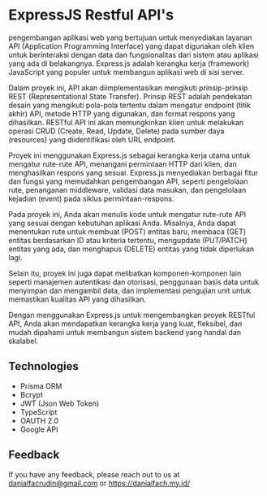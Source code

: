 
# ExpressJS Restful API's

pengembangan aplikasi web yang bertujuan untuk menyediakan layanan API (Application Programming Interface) yang dapat digunakan oleh klien untuk berinteraksi dengan data dan fungsionalitas dari sistem atau aplikasi yang ada di belakangnya. Express.js adalah kerangka kerja (framework) JavaScript yang populer untuk membangun aplikasi web di sisi server.

Dalam proyek ini, API akan diimplementasikan mengikuti prinsip-prinsip REST (Representational State Transfer). Prinsip REST adalah pendekatan desain yang mengikuti pola-pola tertentu dalam mengatur endpoint (titik akhir) API, metode HTTP yang digunakan, dan format respons yang dihasilkan. RESTful API ini akan memungkinkan klien untuk melakukan operasi CRUD (Create, Read, Update, Delete) pada sumber daya (resources) yang diidentifikasi oleh URL endpoint.

Proyek ini menggunakan Express.js sebagai kerangka kerja utama untuk mengatur rute-rute API, menangani permintaan HTTP dari klien, dan menghasilkan respons yang sesuai. Express.js menyediakan berbagai fitur dan fungsi yang memudahkan pengembangan API, seperti pengelolaan rute, penanganan middleware, validasi data masukan, dan pengelolaan kejadian (event) pada siklus permintaan-respons.

Pada proyek ini, Anda akan menulis kode untuk mengatur rute-rute API yang sesuai dengan kebutuhan aplikasi Anda. Misalnya, Anda dapat menentukan rute untuk membuat (POST) entitas baru, membaca (GET) entitas berdasarkan ID atau kriteria tertentu, mengupdate (PUT/PATCH) entitas yang ada, dan menghapus (DELETE) entitas yang tidak diperlukan lagi.

Selain itu, proyek ini juga dapat melibatkan komponen-komponen lain seperti manajemen autentikasi dan otorisasi, penggunaan basis data untuk menyimpan dan mengambil data, dan implementasi pengujian unit untuk memastikan kualitas API yang dihasilkan.

Dengan menggunakan Express.js untuk mengembangkan proyek RESTful API, Anda akan mendapatkan kerangka kerja yang kuat, fleksibel, dan mudah dipahami untuk membangun sistem backend yang handal dan skalabel.
## Technologies

- Prisma ORM
- Bcrypt
- JWT (Json Web Token)
- TypeScript
- OAUTH 2.0
- Google API


## Feedback

If you have any feedback, please reach out to us at danialfacrudin@gmail.com or https://danialfach.my.id/

